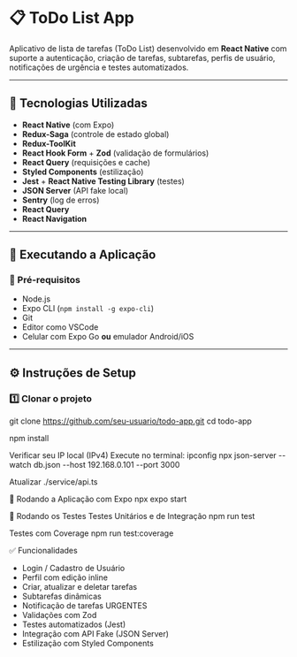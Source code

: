 # 📋 ToDo List App

Aplicativo de lista de tarefas (ToDo List) desenvolvido em **React Native** com suporte a autenticação, criação de tarefas, subtarefas, perfis de usuário, notificações de urgência e testes automatizados.

---

## 🧪 Tecnologias Utilizadas

- **React Native** (com Expo)
- **Redux-Saga** (controle de estado global)
- **Redux-ToolKit**
- **React Hook Form** + **Zod** (validação de formulários)
- **React Query** (requisições e cache)
- **Styled Components** (estilização)
- **Jest** + **React Native Testing Library** (testes)
- **JSON Server** (API fake local)
- **Sentry** (log de erros)
- **React Query**
- **React Navigation**
---

## 🚀 Executando a Aplicação

### 📱 Pré-requisitos

- Node.js
- Expo CLI (`npm install -g expo-cli`)
- Git
- Editor como VSCode
- Celular com Expo Go **ou** emulador Android/iOS

---

## ⚙️ Instruções de Setup

### 1️⃣ Clonar o projeto

git clone https://github.com/seu-usuario/todo-app.git
cd todo-app

npm install 

Verificar seu IP local (IPv4)
  Execute no terminal:
  ipconfig
  npx json-server --watch db.json --host 192.168.0.101 --port 3000

Atualizar ./service/api.ts

📱 Rodando a Aplicação com Expo
npx expo start

🧪 Rodando os Testes
Testes Unitários e de Integração
npm run test

Testes com Coverage
npm run test:coverage

✅ Funcionalidades
 - Login / Cadastro de Usuário
 - Perfil com edição inline
 - Criar, atualizar e deletar tarefas
 - Subtarefas dinâmicas
 - Notificação de tarefas URGENTES
 - Validações com Zod
 - Testes automatizados (Jest)
 - Integração com API Fake (JSON Server)
 - Estilização com Styled Components
